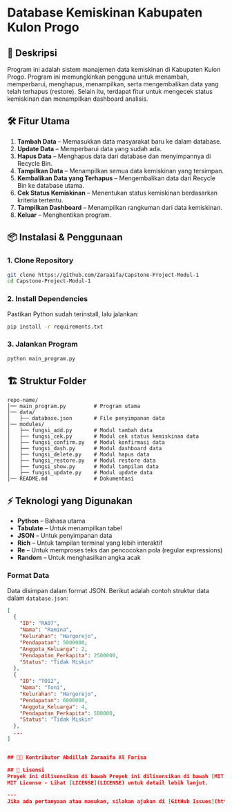 # Database Kemiskinan Kabupaten Kulon Progo

## 📌 Deskripsi
Program ini adalah sistem manajemen data kemiskinan di Kabupaten Kulon Progo. Program ini memungkinkan pengguna untuk menambah, memperbarui, menghapus, menampilkan, serta mengembalikan data yang telah terhapus (restore). Selain itu, terdapat fitur untuk mengecek status kemiskinan dan menampilkan dashboard analisis.

## 🛠️ Fitur Utama
1. **Tambah Data** – Memasukkan data masyarakat baru ke dalam database.
2. **Update Data** – Memperbarui data yang sudah ada.
3. **Hapus Data** – Menghapus data dari database dan menyimpannya di Recycle Bin.
4. **Tampilkan Data** – Menampilkan semua data kemiskinan yang tersimpan.
5. **Kembalikan Data yang Terhapus** – Mengembalikan data dari Recycle Bin ke database utama.
6. **Cek Status Kemiskinan** – Menentukan status kemiskinan berdasarkan kriteria tertentu.
7. **Tampilkan Dashboard** – Menampilkan rangkuman dari data kemiskinan.
8. **Keluar** – Menghentikan program.

## 📦 Instalasi & Penggunaan
### 1. Clone Repository
```bash
git clone https://github.com/Zaraaifa/Capstone-Project-Modul-1
cd Capstone-Project-Modul-1
```

### 2. Install Dependencies
Pastikan Python sudah terinstall, lalu jalankan:
```bash
pip install -r requirements.txt
```

### 3. Jalankan Program
```bash
python main_program.py
```

## 🏗️ Struktur Folder
```
repo-name/
│── main_program.py         # Program utama
│── data/
│   ├── database.json       # File penyimpanan data
│── modules/
│   ├── fungsi_add.py       # Modul tambah data
│   ├── fungsi_cek.py       # Modul cek status kemiskinan data
│   ├── fungsi_confirm.py   # Modul konfirmasi data
│   ├── fungsi_dash.py      # Modul dashboard data
│   ├── fungsi_delete.py    # Modul hapus data
│   ├── fungsi_restore.py   # Modul restore data
│   ├── fungsi_show.py      # Modul tampilan data
│   ├── fungsi_update.py    # Modul update data
│── README.md               # Dokumentasi
```

## ⚡ Teknologi yang Digunakan
- **Python** – Bahasa utama
- **Tabulate** – Untuk menampilkan tabel
- **JSON** – Untuk penyimpanan data
- **Rich** – Untuk tampilan terminal yang lebih interaktif
- **Re** – Untuk memproses teks dan pencocokan pola (regular expressions)
- **Random** – Untuk menghasilkan angka acak

### Format Data
Data disimpan dalam format JSON. Berikut adalah contoh struktur data dalam `database.json`:
```json
[
  {
    "ID": "RA07",
    "Nama": "Ramina",
    "Kelurahan": "Hargorejo",
    "Pendapatan": 5000000,
    "Anggota_Keluarga": 2,
    "Pendapatan_Perkapita": 2500000,
    "Status": "Tidak Miskin"
  },
  {
    "ID": "TO12",
    "Nama": "Toni",
    "Kelurahan": "Hargorejo",
    "Pendapatan": 6000000,
    "Anggota_Keluarga": 4,
    "Pendapatan_Perkapita": 500000,
    "Status": "Tidak Miskin"
  },
  ...
]


## 👨‍💻 Kontributor Abdillah Zaraaifa Al Farisa

## 📄 Lisensi
Proyek ini dilisensikan di bawah Proyek ini dilisensikan di bawah [MIT License](LICENSE).
MIT License - Lihat [LICENSE](LICENSE) untuk detail lebih lanjut.

---
Jika ada pertanyaan atau masukan, silakan ajukan di [GitHub Issues](https://github.com/Zaraaifa/Capstone-Project-Modul-1/issues).

